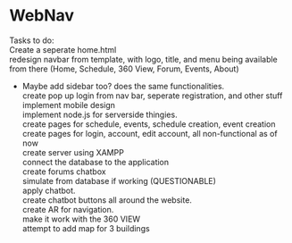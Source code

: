 # WebNav
 
Tasks to do:  
Create a seperate home.html  
redesign navbar from template, with logo, title, and menu being available from there (Home, Schedule, 360 View, Forum, Events, About)  
- Maybe add sidebar too? does the same functionalities.   
create pop up login from nav bar, seperate registration, and other stuff   
implement mobile design   
implement node.js for serverside thingies.    
create pages for schedule, events, schedule creation, event creation  
create pages for login, account, edit account, all non-functional as of now    
create server using XAMPP   
connect the database to the application   
create forums chatbox    
simulate from database if working (QUESTIONABLE)   
apply chatbot.    
create chatbot buttons all around the website.   
create AR for navigation.   
make it work with the 360 VIEW    
attempt to add map for 3 buildings    